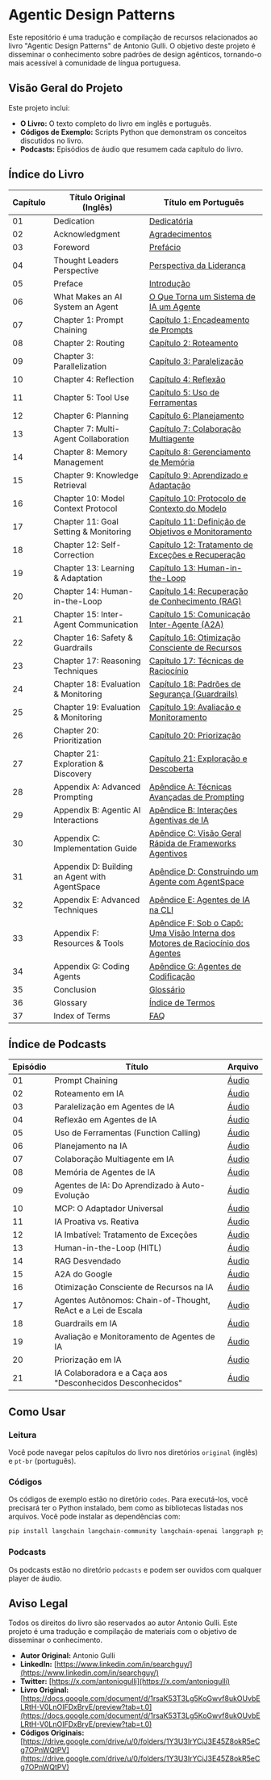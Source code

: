 # Agentic Design Patterns

Este repositório é uma tradução e compilação de recursos relacionados ao livro "Agentic Design Patterns" de Antonio Gulli. O objetivo deste projeto é disseminar o conhecimento sobre padrões de design agênticos, tornando-o mais acessível à comunidade de língua portuguesa.

## Visão Geral do Projeto

Este projeto inclui:

*   **O Livro:** O texto completo do livro em inglês e português.
*   **Códigos de Exemplo:** Scripts Python que demonstram os conceitos discutidos no livro.
*   **Podcasts:** Episódios de áudio que resumem cada capítulo do livro.

## Índice do Livro

| Capítulo | Título Original (Inglês) | Título em Português |
| --- | --- | --- |
| 01 | Dedication | [Dedicatória](./pt-br/01-dedicatoria.md) |
| 02 | Acknowledgment | [Agradecimentos](./pt-br/02-agradecimentos.md) |
| 03 | Foreword | [Prefácio](./pt-br/03-prefacio.md) |
| 04 | Thought Leaders Perspective | [Perspectiva da Liderança](./pt-br/04-perspectiva-lideranca-poder-responsabilidade.md) |
| 05 | Preface | [Introdução](./pt-br/05-introducao.md) |
| 06 | What Makes an AI System an Agent | [O Que Torna um Sistema de IA um Agente](./pt-br/06-o-que-torna-ia-agente.md) |
| 07 | Chapter 1: Prompt Chaining | [Capítulo 1: Encadeamento de Prompts](./pt-br/07-capitulo-1-prompt-chaining.md) |
| 08 | Chapter 2: Routing | [Capítulo 2: Roteamento](./pt-br/08-capitulo-2-roteamento.md) |
| 09 | Chapter 3: Parallelization | [Capítulo 3: Paralelização](./pt-br/09-capitulo-3-paralelizacao.md) |
| 10 | Chapter 4: Reflection | [Capítulo 4: Reflexão](./pt-br/10-capitulo-4-reflexao.md) |
| 11 | Chapter 5: Tool Use | [Capítulo 5: Uso de Ferramentas](./pt-br/11-capitulo-5-uso-de-ferramentas.md) |
| 12 | Chapter 6: Planning | [Capítulo 6: Planejamento](./pt-br/12-capitulo-6-planejamento.md) |
| 13 | Chapter 7: Multi-Agent Collaboration | [Capítulo 7: Colaboração Multiagente](./pt-br/13-capitulo-7-colaboracao-multiagente.md) |
| 14 | Chapter 8: Memory Management | [Capítulo 8: Gerenciamento de Memória](./pt-br/14-capitulo-8-gerenciamento-de-memoria.md) |
| 15 | Chapter 9: Knowledge Retrieval | [Capítulo 9: Aprendizado e Adaptação](./pt-br/15-capitulo-9-aprendizado-e-adaptacao.md) |
| 16 | Chapter 10: Model Context Protocol | [Capítulo 10: Protocolo de Contexto do Modelo](./pt-br/16-capitulo-10-protocolo-de-contexto-do-modelo.md) |
| 17 | Chapter 11: Goal Setting & Monitoring | [Capítulo 11: Definição de Objetivos e Monitoramento](./pt-br/17-capitulo-11-definicao-de-objetivos-e-monitoramento.md) |
| 18 | Chapter 12: Self-Correction | [Capítulo 12: Tratamento de Exceções e Recuperação](./pt-br/18-capitulo-12-tratamento-de-excecoes-e-recuperacao.md) |
| 19 | Chapter 13: Learning & Adaptation | [Capítulo 13: Human-in-the-Loop](./pt-br/19-capitulo-13-human-in-the-loop.md) |
| 20 | Chapter 14: Human-in-the-Loop | [Capítulo 14: Recuperação de Conhecimento (RAG)](./pt-br/20-capitulo-14-recuperacao-de-conhecimento-rag.md) |
| 21 | Chapter 15: Inter-Agent Communication | [Capítulo 15: Comunicação Inter-Agente (A2A)](./pt-br/21-capitulo-15-comunicacao-inter-agente-a2a.md) |
| 22 | Chapter 16: Safety & Guardrails | [Capítulo 16: Otimização Consciente de Recursos](./pt-br/22-capitulo-16-otimizacao-consciente-de-recursos.md) |
| 23 | Chapter 17: Reasoning Techniques | [Capítulo 17: Técnicas de Raciocínio](./pt-br/23-capitulo-17-tecnicas-de-racionio.md) |
| 24 | Chapter 18: Evaluation & Monitoring | [Capítulo 18: Padrões de Segurança (Guardrails)](./pt-br/24-capitulo-18-padroes-de-seguranca-guardrails.md) |
| 25 | Chapter 19: Evaluation & Monitoring | [Capítulo 19: Avaliação e Monitoramento](./pt-br/25-capitulo-19-avaliacao-e-monitoramento.md) |
| 26 | Chapter 20: Prioritization | [Capítulo 20: Priorização](./pt-br/26-capitulo-20-priorizacao.md) |
| 27 | Chapter 21: Exploration & Discovery | [Capítulo 21: Exploração e Descoberta](./pt-br/27-capitulo-21-exploracao-e-descoberta.md) |
| 28 | Appendix A: Advanced Prompting | [Apêndice A: Técnicas Avançadas de Prompting](./pt-br/28-apendice-a-tecnicas-avancadas-de-prompting.md) |
| 29 | Appendix B: Agentic AI Interactions | [Apêndice B: Interações Agentivas de IA](./pt-br/29-apendice-b-interacoes-agentivas-de-ia.md) |
| 30 | Appendix C: Implementation Guide | [Apêndice C: Visão Geral Rápida de Frameworks Agentivos](./pt-br/30-apendice-c-visao-geral-rapida-de-frameworks-agentivos.md) |
| 31 | Appendix D: Building an Agent with AgentSpace | [Apêndice D: Construindo um Agente com AgentSpace](./pt-br/31-apendice-d-construindo-um-agente-com-agentspace.md) |
| 32 | Appendix E: Advanced Techniques | [Apêndice E: Agentes de IA na CLI](./pt-br/32-apendice-e-agentes-de-ia-na-cli.md) |
| 33 | Appendix F: Resources & Tools | [Apêndice F: Sob o Capô: Uma Visão Interna dos Motores de Raciocínio dos Agentes](./pt-br/33-apendice-f-sob-o-capo-uma-visao-interna-dos-motores-de-racionio-dos-agentes.md) |
| 34 | Appendix G: Coding Agents | [Apêndice G: Agentes de Codificação](./pt-br/34-apendice-g-agentes-de-codificacao.md) |
| 35 | Conclusion | [Glossário](./pt-br/35-glossario.md) |
| 36 | Glossary | [Índice de Termos](./pt-br/36-indice-de-termos.md) |
| 37 | Index of Terms | [FAQ](./pt-br/37-faq.md) |

## Índice de Podcasts

| Episódio | Título | Arquivo |
| --- | --- | --- |
| 01 | Prompt Chaining | [Áudio](./podcasts/01-Prompt_Chaining__Como_o_Encadeamento_de_Prompts_e_a_Engenharia_.mp3) |
| 02 | Roteamento em IA | [Áudio](./podcasts/02-Roteamento_em_IA__O_Segredo_para_Agentes_Inteligentes_que_Decid.mp3) |
| 03 | Paralelização em Agentes de IA | [Áudio](./podcasts/03-Paralelização_em_Agentes_de_IA__O_Segredo_para_Sistemas_Mais_Rá.mp3) |
| 04 | Reflexão em Agentes de IA | [Áudio](./podcasts/04-Reflexão_em_Agentes_de_IA__Autoavaliação_e_o_Poder_do_Padrão_Pr.mp3) |
| 05 | Uso de Ferramentas (Function Calling) | [Áudio](./podcasts/05-Uso_de_Ferramentas_(Function_Calling)__Como_a_IA_Conecta_LLMs_a.mp3) |
| 06 | Planejamento na IA | [Áudio](./podcasts/06-Planejamento_na_IA__De_Ferramenta_Reativa_a_Estrategista_Autôno.mp3) |
| 07 | Colaboração Multiagente em IA | [Áudio](./podcasts/07-Colaboração_Multiagente_em_IA__Por_Que_e_Como_Juntar_Equipes_de.mp3) |
| 08 | Memória de Agentes de IA | [Áudio](./podcasts/08-Memória_de_Agentes_de_IA__Do_Contexto_Volátil_à_Profundidade_do.mp3) |
| 09 | Agentes de IA: Do Aprendizado à Auto-Evolução | [Áudio](./podcasts/09-Agentes_de_IA__Do_Aprendizado_à_Auto-Evolução_–_Como_PPO,_DPO_e.mp3) |
| 10 | MCP: O Adaptador Universal | [Áudio](./podcasts/10-MCP__O_Adaptador_Universal_que_Transforma_LLMs_em_Agentes_de_IA.mp3) |
| 11 | IA Proativa vs. Reativa | [Áudio](./podcasts/11-IA_Proativa_vs.mp3) |
| 12 | IA Imbatível: Tratamento de Exceções | [Áudio](./podcasts/12-IA_Imbatível__Como_o_Tratamento_de_Exceções_Transforma_Agentes_.mp3) |
| 13 | Human-in-the-Loop (HITL) | [Áudio](./podcasts/13-Human-in-the-Loop_(HITL)__O_Segredo_da_IA_Responsável_–_Estraté.mp3) |
| 14 | RAG Desvendado | [Áudio](./podcasts/14-RAG_Desvendado__Como_Conectar_LLMs_ao_Conhecimento_Atual_e_Acab.mp3) |
| 15 | A2A do Google | [Áudio](./podcasts/15-A2A_do_Google__O_Protocolo_Que_Une_Agentes_de_IA_de_Diferentes_.mp3) |
| 16 | Otimização Consciente de Recursos na IA | [Áudio](./podcasts/16-Otimização_Consciente_de_Recursos_na_IA__O_Malabarismo_Dinâmico.mp3) |
| 17 | Agentes Autônomos: Chain-of-Thought, ReAct e a Lei de Escala | [Áudio](./podcasts/17-Agentes_Autônomos__Chain-of-Thought,_ReAct_e_a_Lei_de_Escala_da.mp3) |
| 18 | Guardrails em IA | [Áudio](./podcasts/18-Guardrails_em_IA__Engenharia_de_Confiança,_Defesa_em_Camadas_e_.mp3) |
| 19 | Avaliação e Monitoramento de Agentes de IA | [Áudio](./podcasts/19-Avaliação_e_Monitoramento_de_Agentes_de_IA__Do_Teste_AB_ao_LLM-.mp3) |
| 20 | Priorização em IA | [Áudio](./podcasts/20-Priorização_em_IA__A_Bússola_Interna_que_Transforma_Automação_e.mp3) |
| 21 | IA Colaboradora e a Caça aos "Desconhecidos Desconhecidos" | [Áudio](./podcasts/21-IA_Colaboradora_e_a_Caça_aos__Desconhecidos_Desconhecidos__Como.mp3) |

## Como Usar

### Leitura

Você pode navegar pelos capítulos do livro nos diretórios `original` (inglês) e `pt-br` (português).

### Códigos

Os códigos de exemplo estão no diretório `codes`. Para executá-los, você precisará ter o Python instalado, bem como as bibliotecas listadas nos arquivos. Você pode instalar as dependências com:

```bash
pip install langchain langchain-community langchain-openai langgraph python-dotenv
```

### Podcasts

Os podcasts estão no diretório `podcasts` e podem ser ouvidos com qualquer player de áudio.

## Aviso Legal

Todos os direitos do livro são reservados ao autor Antonio Gulli. Este projeto é uma tradução e compilação de materiais com o objetivo de disseminar o conhecimento.

*   **Autor Original:** Antonio Gulli
*   **LinkedIn:** [https://www.linkedin.com/in/searchguy/](https://www.linkedin.com/in/searchguy/)
*   **Twitter:** [https://x.com/antoniogulli](https://x.com/antoniogulli)
*   **Livro Original:** [https://docs.google.com/document/d/1rsaK53T3Lg5KoGwvf8ukOUvbELRtH-V0LnOIFDxBryE/preview?tab=t.0](https://docs.google.com/document/d/1rsaK53T3Lg5KoGwvf8ukOUvbELRtH-V0LnOIFDxBryE/preview?tab=t.0)
*   **Códigos Originais:** [https://drive.google.com/drive/u/0/folders/1Y3U3IrYCiJ3E45Z8okR5eCg7OPnWQtPV](https://drive.google.com/drive/u/0/folders/1Y3U3IrYCiJ3E45Z8okR5eCg7OPnWQtPV)